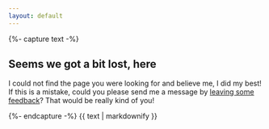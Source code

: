 ```yaml
---
layout: default
---
```


<div class="card">
{%- capture text -%}

## Seems we got a bit lost, here
I could not find the page you were looking for and believe me, I did my best! If this is a mistake, could you please
send me a message by [leaving some feedback](https://apps.vcz.fr/feedback/?appid=B100aJVIx4Sk)? That would be really
kind of you!

{%- endcapture -%}
{{ text | markdownify }}
</div>
